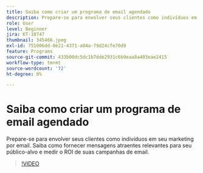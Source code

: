 ```yaml
---
title: Saiba como criar um programa de email agendado
description: Prepare-se para envolver seus clientes como indivíduos em seu marketing por email. Saiba como fornecer mensagens atraentes relevantes para seu público-alvo e medir o ROI de suas campanhas de email.
role: User
level: Beginner
jira: KT-10747
thumbnail: 345466.jpeg
exl-id: 751006dd-0e21-4371-a04a-79d24cfe70d9
feature: Programs
source-git-commit: 433b00dc5dc1b7dde2931c6b9eaa8a403eae2415
workflow-type: tm+mt
source-wordcount: '72'
ht-degree: 0%

---
```


# Saiba como criar um programa de email agendado

Prepare-se para envolver seus clientes como indivíduos em seu marketing por email. Saiba como fornecer mensagens atraentes relevantes para seu público-alvo e medir o ROI de suas campanhas de email.

>[!VIDEO](https://video.tv.adobe.com/v/345466/?quality=12&learn=on)
